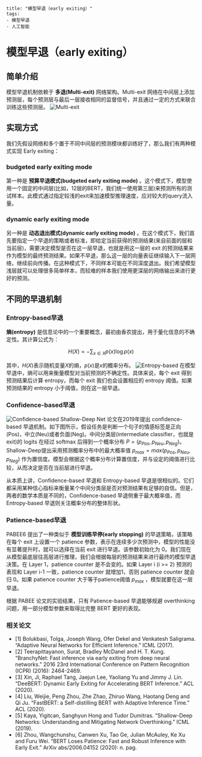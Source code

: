 ```
title: "模型早退（early exiting）"
tags:
- 模型早退
- 人工智能
```

# 模型早退（early exiting）

## 简单介绍

模型早退机制依赖于 **多退(Multi-exit)** 网络架构。Multi-exit 网络在中间层上添加预测层，每个预测层与最后一层接收相同的监督信号，并且通过一定的方式来联合训练这些预测层。
![Multi-exit](https://cdn.jsdelivr.net/gh/json0368/blog@main/docs/data/breves/artificial_intelligence/early_exiting/multi_exit.png)

## 实现方式

我们先假设网络和多个置于不同中间层的预测模块都训练好了，那么我们有两种模式实现 Early exiting：

### budgeted early exiting mode

第一种是 **预算早退模式(budgeted early exiting mode)** 。这个模式下，模型使用一个固定的中间层(比如，12层的BERT，我们统一使用第三层)来预测所有的测试样本。此模式通过指定较浅的exit来加速模型推理速度，应对较大的query流入量。

### dynamic early exiting mode

另一种是 **动态退出模式(dynamic early exiting mode)** 。在这个模式下，我们首先要指定一个早退的策略或者标准，即给定当前获得的预测结果(来自前面的层和当前层)，需要决定模型是否在这一层早退，也就是用这一层的 exit 的预测结果来作为模型的最终预测结果。如果不早退，那么这一层的向量表征继续输入下一层网络，继续前向传播。在这种模式下，不同样本可能在不同深度退出。我们希望模型浅层就可以处理很多简单样本，而较难的样本我们使用更深层的网络输出来进行更好的预测。

## 不同的早退机制

### Entropy-based早退

**熵(entropy)** 是信息论中的一个重要概念，最初由香农提出，用于量化信息的不确定性。其计算公式为：

$$
H(X) = - \sum_{x \in X} p(x) \log p(x)
$$

其中，$H(X)$表示随机变量$X$的熵，$p(x)$是$x$的概率分布。
![Entropy-based](https://cdn.jsdelivr.net/gh/json0368/blog@main/docs/data/breves/artificial_intelligence/early_exiting/entropy_based.png)
在模型早退中，熵可以用来衡量模型对当前预测的不确定性。具体来说，每个 exit 得到预测结果后计算 entropy，而每个 exit 我们也会设置相应的 entropy 阈值。如果预测结果的 entropy 小于阈值，则在这一层早退。

### Confidence-based早退

![Confidence-based](https://cdn.jsdelivr.net/gh/json0368/blog@main/docs/data/breves/artificial_intelligence/early_exiting/confidence_based.png)
Shallow-Deep Net 论文在2019年提出 confidence-based 早退机制。如下图所示，假设任务是判断一个句子的情感标签是正向(Pos)，中立(Neu)或者负面(Neg)。中间分类层(intermediate classifier，也就是 exit)的 logits 在经过 softmax 后得到一个概率分布 $P = (p_{Pos}, p_{Neu}, p_{Neg})$。Shallow-Deep提出采用预测概率分布中的最大概率值 $p_{max} = max(p_{Pos}, p_{Neu}, p_{Neg})$ 作为置信度。模型会根据这个概率分布计算置信度，并与设定的阈值进行比较，从而决定是否在当前层进行早退。

从本质上讲，Confidence-based 早退和 Entropy-based 早退是很相似的。它们都采用某种信心指标来衡量某个中间分类层是否对预测结果有足够的自信。但是，两者的数学本质是不同的，Confidence-based 早退侧重于最大概率值，而 Entropy-based 早退则关注概率分布的整体形状。

### Patience-based早退

PABEE6 提出了一种类似于 **模型训练早停(early stopping)** 的早退策略，该策略在每个 exit 上设置一个 patience 参数，表示在连续多少次预测中，模型的性能没有显著提升时，就可以选择在当前 exit 进行早退。该参数初始化为 0。我们现在从模型最底层往高层进行推理，我们会根据每层的预测结果来进行最终的模型早退决策。在 Layer 1，patience counter 是不会变的。如果 Layer i (i >= 2) 预测的表现和 Layer i-1 一致，patience counter 就增加1，否则 patience counter 就会归 0。如果 patience counter 大于等于patience阈值 $p_{max}$ ，模型就要在这一层早退。

根据 PABEE 论文的实验结果，只有 Patience-based 早退能够规避 overthinking 问题，用一部分模型参数来取得比完整 BERT 更好的表现。

### 相关论文

- [1] Bolukbasi, Tolga, Joseph Wang, Ofer Dekel and Venkatesh Saligrama. “Adaptive Neural Networks for Efficient Inference.” ICML (2017).
- [2] Teerapittayanon, Surat, Bradley McDanel and H. T. Kung. “BranchyNet: Fast inference via early exiting from deep neural networks.” 2016 23rd International Conference on Pattern Recognition (ICPR) (2016): 2464-2469.
- [3] Xin, Ji, Raphael Tang, Jaejun Lee, Yaoliang Yu and Jimmy J. Lin. “DeeBERT: Dynamic Early Exiting for Accelerating BERT Inference.” ACL (2020).
- [4] Liu, Weijie, Peng Zhou, Zhe Zhao, Zhiruo Wang, Haotang Deng and Qi Ju. “FastBERT: a Self-distilling BERT with Adaptive Inference Time.” ACL (2020).
- [5] Kaya, Yigitcan, Sanghyun Hong and Tudor Dumitras. “Shallow-Deep Networks: Understanding and Mitigating Network Overthinking.” ICML (2019).
- [6] Zhou, Wangchunshu, Canwen Xu, Tao Ge, Julian McAuley, Ke Xu and Furu Wei. “BERT Loses Patience: Fast and Robust Inference with Early Exit.” ArXiv abs/2006.04152 (2020): n. pag.
